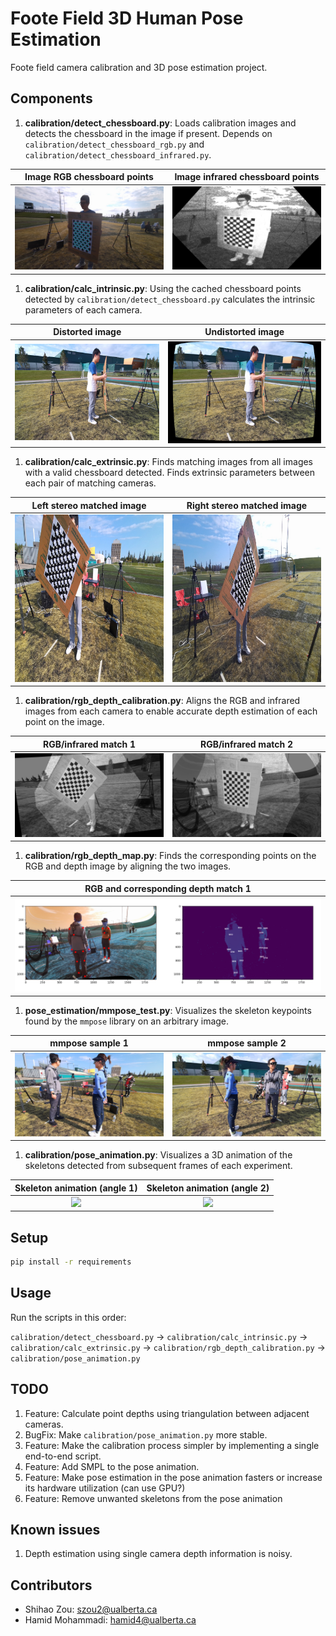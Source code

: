 # Foote Field 3D Human Pose Estimation

Foote field camera calibration and 3D pose estimation project.

## Components

1. **calibration/detect_chessboard.py**: Loads calibration images and detects the chessboard in the image if present. Depends on `calibration/detect_chessboard_rgb.py` and `calibration/detect_chessboard_infrared.py`.

Image RGB chessboard points | Image infrared chessboard points
:-------------------------:|:-------------------------:
![](README_data/chessboard_rgb.png)  |  ![](README_data/chessboard_infrared.png)

1. **calibration/calc_intrinsic.py**: Using the cached chessboard points detected by `calibration/detect_chessboard.py` calculates the intrinsic parameters of each camera.

Distorted image | Undistorted image
:-------------------------:|:-------------------------:
![](README_data/distorted.png)  |  ![](README_data/undistorted.png)

1. **calibration/calc_extrinsic.py**: Finds matching images from all images with a valid chessboard detected. Finds extrinsic parameters between each pair of matching cameras.

Left stereo matched image | Right stereo matched image
:-------------------------:|:-------------------------:
![](README_data/left.png)  |  ![](README_data/right.png)

1. **calibration/rgb_depth_calibration.py**: Aligns the RGB and infrared images from each camera to enable accurate depth estimation of each point on the image.

RGB/infrared match 1 | RGB/infrared match 2
:-------------------------:|:-------------------------:
![](README_data/align_1.png)  |  ![](README_data/align_2.png)

1. **calibration/rgb_depth_map.py**: Finds the corresponding points on the RGB and depth image by aligning the two images.

RGB and corresponding depth match 1 |
:-------------------------:|
![](README_data/depth_map_1.png)  |

1. **pose_estimation/mmpose_test.py**: Visualizes the skeleton keypoints found by the `mmpose` library on an arbitrary image.

mmpose sample 1 | mmpose sample 2
:-------------------------:|:-------------------------:
![](README_data/mmpose_1.png)  |  ![](README_data/mmpose_2.png)

1. **calibration/pose_animation.py**: Visualizes a 3D animation of the skeletons detected from subsequent frames of each experiment.

Skeleton animation (angle 1) | Skeleton animation (angle 2)
:-------------------------:|:-------------------------:
![](README_data/pose_animation_1.gif)  |  ![](README_data/pose_animation_2.gif)


## Setup

```bash
pip install -r requirements
```

## Usage

Run the scripts in this order:

`calibration/detect_chessboard.py` -> `calibration/calc_intrinsic.py` -> `calibration/calc_extrinsic.py` -> `calibration/rgb_depth_calibration.py` -> `calibration/pose_animation.py`


## TODO

1. Feature: Calculate point depths using triangulation between adjacent cameras.
1. BugFix: Make `calibration/pose_animation.py` more stable.
1. Feature: Make the calibration process simpler by implementing a single end-to-end script.
1. Feature: Add SMPL to the pose animation.
1. Feature: Make pose estimation in the pose animation fasters or increase its hardware utilization (can use GPU?)
1. Feature: Remove unwanted skeletons from the pose animation


## Known issues

1. Depth estimation using single camera depth information is noisy.


## Contributors

- Shihao Zou: szou2@ualberta.ca
- Hamid Mohammadi: hamid4@ualberta.ca
